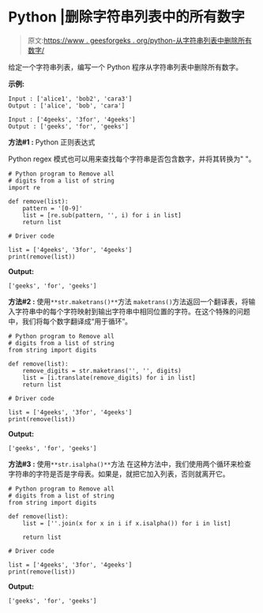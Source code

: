 # Python |删除字符串列表中的所有数字

> 原文:[https://www . geesforgeks . org/python-从字符串列表中删除所有数字/](https://www.geeksforgeeks.org/python-remove-all-digits-from-a-list-of-strings/)

给定一个字符串列表，编写一个 Python 程序从字符串列表中删除所有数字。

**示例:**

```
Input : ['alice1', 'bob2', 'cara3']
Output : ['alice', 'bob', 'cara']

Input : ['4geeks', '3for', '4geeks']
Output : ['geeks', 'for', 'geeks']

```

**方法#1 :** Python 正则表达式

Python regex 模式也可以用来查找每个字符串是否包含数字，并将其转换为" "。

```
# Python program to Remove all 
# digits from a list of string
import re

def remove(list):
    pattern = '[0-9]'
    list = [re.sub(pattern, '', i) for i in list]
    return list

# Driver code 

list = ['4geeks', '3for', '4geeks']
print(remove(list))
```

**Output:**

```
['geeks', 'for', 'geeks']

```

**方法#2 :** 使用`**str.maketrans()**`方法
`maketrans()`方法返回一个翻译表，将输入字符串中的每个字符映射到输出字符串中相同位置的字符。在这个特殊的问题中，我们将每个数字翻译成“用于循环”。

```
# Python program to Remove all 
# digits from a list of string
from string import digits

def remove(list):
    remove_digits = str.maketrans('', '', digits)
    list = [i.translate(remove_digits) for i in list]
    return list

# Driver code 

list = ['4geeks', '3for', '4geeks']
print(remove(list))
```

**Output:**

```
['geeks', 'for', 'geeks']

```

**方法#3 :** 使用`**str.isalpha()**`方法
在这种方法中，我们使用两个循环来检查字符串的字符是否是字母表。如果是，就把它加入列表，否则就离开它。

```
# Python program to Remove all 
# digits from a list of string
from string import digits

def remove(list):
    list = [''.join(x for x in i if x.isalpha()) for i in list]

    return list

# Driver code 

list = ['4geeks', '3for', '4geeks']
print(remove(list))
```

**Output:**

```
['geeks', 'for', 'geeks']

```